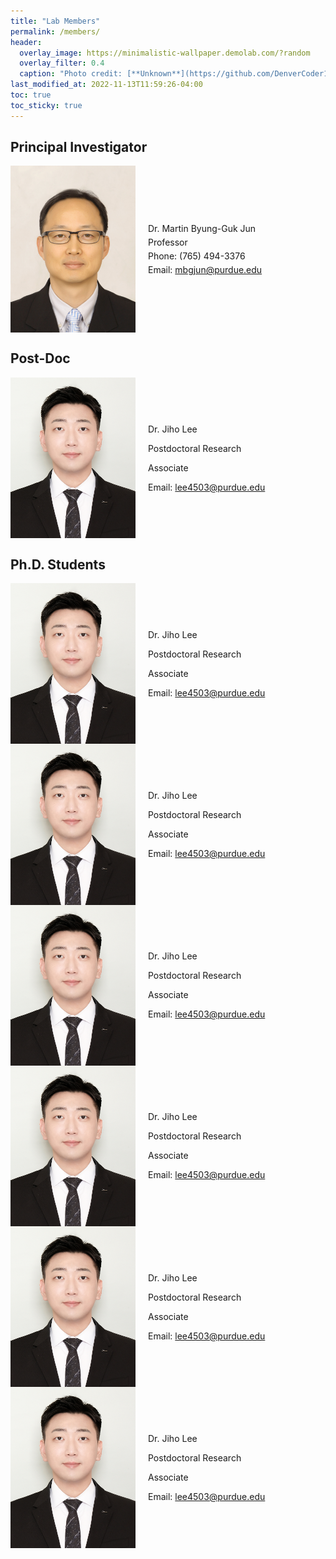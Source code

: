 ```yaml
---
title: "Lab Members"
permalink: /members/
header: 
  overlay_image: https://minimalistic-wallpaper.demolab.com/?random
  overlay_filter: 0.4
  caption: "Photo credit: [**Unknown**](https://github.com/DenverCoder1/minimalistic-wallpaper-collection)"
last_modified_at: 2022-11-13T11:59:26-04:00
toc: true
toc_sticky: true
---
```


## Principal Investigator

<div style="display: flex; align-items: center;">
  <img src="https://github.com/purduelamm/purduelamm.github.io/blob/master/assets/Pictures/Professor%20Photos/MartinJun2014.jpg?raw=true" style="width: 200px; height: auto; margin-right: 20px;"/>
  <div>
    <div style="margin-bottom: 5px;">Dr. Martin Byung-Guk Jun</div>
    <div style="margin-bottom: 5px;">Professor</div>
    <div style="margin-bottom: 5px;">Phone: (765) 494-3376</div>
    <div>Email: <a href="mailto:mbgjun@purdue.edu">mbgjun@purdue.edu</a></div>
  </div>
</div>

## Post-Doc

<div style="display: flex; align-items: center;">
  <img src="https://github.com/purduelamm/purduelamm.github.io/blob/master/assets/Pictures/Student%20Photos/Postdoc/Jiho_Lee.jpeg?raw=true" style="width: 200px; height: auto; margin-right: 20px;"/>
  <div>
    <p>Dr. Jiho Lee</p>
    <p>Postdoctoral Research</p>
    <p>Associate</p>
    <p>Email: <a href="mailto:lee4503@purdue.edu">lee4503@purdue.edu</a></p>
  </div>
</div>

## Ph.D. Students

<div style="display: flex; align-items: center;">
  <img src="https://github.com/purduelamm/purduelamm.github.io/blob/master/assets/Pictures/Student%20Photos/Postdoc/Jiho_Lee.jpeg?raw=true" style="width: 200px; height: auto; margin-right: 20px;"/>
  <div>
    <p>Dr. Jiho Lee</p>
    <p>Postdoctoral Research</p>
    <p>Associate</p>
    <p>Email: <a href="mailto:lee4503@purdue.edu">lee4503@purdue.edu</a></p>
  </div>
</div>

<div style="display: flex; align-items: center;">
  <img src="https://github.com/purduelamm/purduelamm.github.io/blob/master/assets/Pictures/Student%20Photos/Postdoc/Jiho_Lee.jpeg?raw=true" style="width: 200px; height: auto; margin-right: 20px;"/>
  <div>
    <p>Dr. Jiho Lee</p>
    <p>Postdoctoral Research</p>
    <p>Associate</p>
    <p>Email: <a href="mailto:lee4503@purdue.edu">lee4503@purdue.edu</a></p>
  </div>
</div>

<div style="display: flex; align-items: center;">
  <img src="https://github.com/purduelamm/purduelamm.github.io/blob/master/assets/Pictures/Student%20Photos/Postdoc/Jiho_Lee.jpeg?raw=true" style="width: 200px; height: auto; margin-right: 20px;"/>
  <div>
    <p>Dr. Jiho Lee</p>
    <p>Postdoctoral Research</p>
    <p>Associate</p>
    <p>Email: <a href="mailto:lee4503@purdue.edu">lee4503@purdue.edu</a></p>
  </div>
</div>

<div style="display: flex; align-items: center;">
  <img src="https://github.com/purduelamm/purduelamm.github.io/blob/master/assets/Pictures/Student%20Photos/Postdoc/Jiho_Lee.jpeg?raw=true" style="width: 200px; height: auto; margin-right: 20px;"/>
  <div>
    <p>Dr. Jiho Lee</p>
    <p>Postdoctoral Research</p>
    <p>Associate</p>
    <p>Email: <a href="mailto:lee4503@purdue.edu">lee4503@purdue.edu</a></p>
  </div>
</div>

<div style="display: flex; align-items: center;">
  <img src="https://github.com/purduelamm/purduelamm.github.io/blob/master/assets/Pictures/Student%20Photos/Postdoc/Jiho_Lee.jpeg?raw=true" style="width: 200px; height: auto; margin-right: 20px;"/>
  <div>
    <p>Dr. Jiho Lee</p>
    <p>Postdoctoral Research</p>
    <p>Associate</p>
    <p>Email: <a href="mailto:lee4503@purdue.edu">lee4503@purdue.edu</a></p>
  </div>
</div>

<div style="display: flex; align-items: center;">
  <img src="https://github.com/purduelamm/purduelamm.github.io/blob/master/assets/Pictures/Student%20Photos/Postdoc/Jiho_Lee.jpeg?raw=true" style="width: 200px; height: auto; margin-right: 20px;"/>
  <div>
    <p>Dr. Jiho Lee</p>
    <p>Postdoctoral Research</p>
    <p>Associate</p>
    <p>Email: <a href="mailto:lee4503@purdue.edu">lee4503@purdue.edu</a></p>
  </div>
</div>
